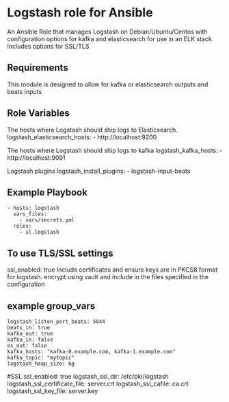 # Logstash role for Ansible

An Ansible Role that manages Logstash on Debian/Ubuntu/Centos with configuration options for kafka and elasticsearch for use in an ELK stack. Includes options for SSL/TLS 

## Requirements

This module is designed to allow for kafka or elasticsearch outputs and beats inputs

## Role Variables

The hosts where Logstash should ship logs to Elasticsearch.
    logstash_elasticsearch_hosts:
      - http://localhost:9200


The hosts where Logstash should ship logs to kafka
    logstash_kafka_hosts:
      - http://localhost:9091

Logstash plugins
    logstash_install_plugins:
      - logstash-input-beats

## Example Playbook

    - hosts: logstash
      vars_files:
        - vars/secrets.yml 
      roles:
        - sl.logstash

## To use TLS/SSL settings
ssl_enabled: true 
 Include certificates and ensure keys are in PKCS8 format for logstash. encrypt using vault and include in the files specified in the configuration

## example group_vars

    logstash_listen_port_beats: 5044
    beats_in: true
    kafka_out: true
    kafka_in: false
    es_out: false
    kafka_hosts: "kafka-0.example.com, kafka-1.example.com"
    kafka_topic: "mytopic"
    logstash_heap_size: 6g
#SSL
    ssl_enabled: true
    logstash_ssl_dir: /etc/pki/logstash
    logstash_ssl_certificate_file: server.crt
    logstash_ssl_cafile: ca.crt
    logstash_ssl_key_file: server.key

